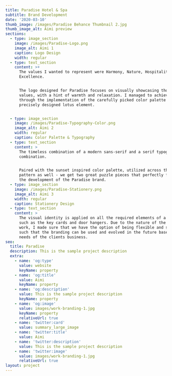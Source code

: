 ```yaml
---
title: Paradise Hotel & Spa
subtitle: Brand Development
date: '2020-03-10'
thumb_image: /images/Paradise Behance Thumbnail 2.jpg
thumb_image_alt: Aimi preview
sections:
  - type: image_section
    image: /images/Paradise-Logo.png
    image_alt: Aimi 1
    caption: Logo Design
    width: regular
  - type: text_section
    content: >+
      The values I wanted to represent were Harmony, Nature, Hospitality and
      Excellence.


      The logo designed for Paradise focuses on visually showcasing those
      values, with a hint of warmth and relaxation. I managed to achieve it
      through the implementation of the carefully picked color palette and
      precisely designed lotus element.


  - type: image_section
    image: /images/Paradise-Typography-Color.png
    image_alt: Aimi 2
    width: regular
    caption: Color Palette & Typography
  - type: text_section
    content: >
      The timeless combination of a modern sans-serif and a serif typography
      combination. 


      Paired with the sunset inspired color palette, utilized across the brand
      pattern as well - we get two great puzzle pieces that perfectly fit into
      the development of the Paradise brand.
  - type: image_section
    image: /images/Paradise-Stationery.png
    image_alt: Aimi 3
    width: regular
    caption: Stationery Design
  - type: text_section
    content: >
      The visual identity is applied on all the required elements of a hotel,
      such as the key cards and door hangers. Due to the nature of the design
      work, I made sure that we have the option of being flexible and scalable,
      such that the branding can be used and evolved in the future based on the
      needs of the clients business.
seo:
  title: Paradise
  description: This is the sample project description
  extra:
    - name: 'og:type'
      value: website
      keyName: property
    - name: 'og:title'
      value: Aimi
      keyName: property
    - name: 'og:description'
      value: This is the sample project description
      keyName: property
    - name: 'og:image'
      value: images/work-branding-1.jpg
      keyName: property
      relativeUrl: true
    - name: 'twitter:card'
      value: summary_large_image
    - name: 'twitter:title'
      value: Aimi
    - name: 'twitter:description'
      value: This is the sample project description
    - name: 'twitter:image'
      value: images/work-branding-1.jpg
      relativeUrl: true
layout: project
---
```

